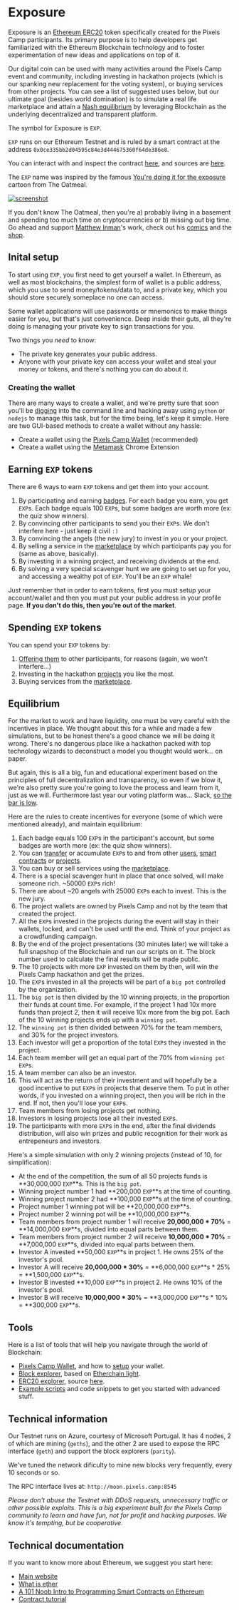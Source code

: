 # Exposure

Exposure is an [Ethereum ERC20][1] token specifically created for the Pixels Camp participants. Its primary purpose is to help developers get familiarized with the Ethereum Blockchain technology and to foster experimentation of new ideas and applications on top of it.

Our digital coin can be used with many activities around the Pixels Camp event and community, including investing in  hackathon projects (which is our spanking new replacement for the voting system), or buying services from other projects. You can see a list of suggested uses below, but our ultimate goal (besides world domination) is to simulate a real life marketplace and attain a [Nash equilibrium][20] by leveraging Blockchain as the underlying decentralized and transparent platform.

The symbol for Exposure is `EXP`.

`EXP` runs on our Ethereum Testnet and is ruled by a smart contract at the address `0x0ce335bb2d04595c84e3d444675360f64de386e8`.

You can interact with and inspect the contract [here][8], and sources are [here][9].

The `EXP` name was inspired by the famous [You're doing it for the exposure][2] cartoon from The Oatmeal.

[![screenshot](imgs/exposure.png)][13]

If you don't know The Oatmeal, then you're a) probably living in a basement and spending too much time on cryptocurrencies or b) missing out big time. Go ahead and support [Matthew Inman][16]'s work, check out his [comics][15] and the [shop][14].

## Inital setup

To start using `EXP`, you first need to get yourself a wallet. In Ethereum, as well as most blockchains, the simplest form of wallet is a public address, which you use to send money/tokens/data to, and a private key, which you should store securely someplace no one can access.

Some wallet applications will use passwords or mnemonics to make things easier for you, but that's just convenience. Deep inside their guts, all they're doing is managing your private key to sign transactions for you.

Two things you _need_ to know:

 * The private key generates your public address.
 * Anyone with your private key can access your wallet and steal your money or tokens, and there's nothing you can do about it.

### Creating the wallet

There are many ways to create a wallet, and we're pretty sure that soon you'll be [digging][44] into the command line and hacking away using `python` or `nodejs` to manage this task, but for the time being, let's keep it simple. Here are two GUI-based methods to create a wallet without any hassle:

 * Create a wallet using the [Pixels Camp Wallet][10] (recommended)
 * Create a wallet using the [Metamask][11] Chrome Extension

## Earning `EXP` tokens

There are 6 ways to earn `EXP` tokens and get them into your account.

 1. By participating and earning [badges][17]. For each badge you earn, you get `EXP`s. Each badge equals 100 `EXP`s, but some badges are worth more (ex: the quiz show winners).
 1. By convincing other participants to send you their `EXP`s. We don't interfere here - just keep it civil `:)`
 1. By convincing the angels (the new jury) to invest in you or your project.
 1. By selling a service in the [marketplace][21] by which participants pay you for (same as above, basically).
 1. By investing in a winning project, and receiving dividends at the end.
 1. By solving a very special scavenger hunt we are going to set up for you, and accessing a wealthy pot of `EXP`. You'll be an `EXP` whale!

Just remember that in order to earn tokens, first you must setup your account/wallet and then you must put your public address in your profile page. **If you don't do this, then you're out of the market**.

## Spending `EXP` tokens

You can spend your `EXP` tokens by:

 1. [Offering them][18] to other participants, for reasons (again, we won't interfere...)
 1. Investing in the hackathon [projects][19] you like the most.
 1. Buying services from the [marketplace][21].

## Equilibrium

For the market to work and have liquidity, one must be very careful with the incentives in place. We thought about this for a while and made a few simulations, but to be honest there's a good chance we will be doing it wrong. There's no dangerous place like a hackathon packed with top technology wizards to deconstruct a model you thought would work... on paper.

But again, this is all a big, fun and educational experiment based on the principles of full decentralization and transparency, so even if we blow it, we're also pretty sure you're going to love the process and learn from it, just as we will. Furthermore last year our voting platform was... Slack, [so the bar is low][33].

Here are the rules to create incentives for everyone (some of which were mentioned already), and maintain equilibrium:

 1. Each badge equals 100 `EXP`s in the participant's account, but some badges are worth more (ex: the quiz show winners).
 1. You can [transfer][18] or accumulate `EXP`s to and from other [users][30], [smart contracts][31] or [projects][32].
 1. You can buy or sell services using the [marketplace][21].
 1. There is a special scavenger hunt in place that once solved, will make someone rich. ~50000 `EXP`s rich!
 1. There are about ~20 angels with 25000 `EXP`s each to invest. This is the new jury.
 1. The project wallets are owned by Pixels Camp and not by the team that created the project.
 1. All the `EXP`s invested in the projects during the event will stay in their wallets, locked, and can't be used until the end. Think of your project as a crowdfunding campaign.
 1. By the end of the project presentations (30 minutes later) we will take a full snapshop of the Blockchain and run our scripts on it. The block number used to calculate the final results will be made public.
 1. The 10 projects with more `EXP` invested on them by then, will win the Pixels Camp hackathon and get the prizes.
 1. The `EXP`s invested in all the projects will be part of a `big pot` controlled by the organization.
 1. The `big pot` is then divided by the 10 winning projects, in the proportion their funds at count time. For example, if the project 1 had 10x more funds than project 2, then it will receive 10x more from the big pot. Each of the 10 winning projects ends up with a `winning pot`.
 1. The `winning pot` is then divided between 70% for the team members, and 30% for the project investors.
 1. Each investor will get a proportion of the total `EXP`s they invested in the project.
 1. Each team member will get an equal part of the 70% from `winning pot` `EXP`s.
 1. A team member can also be an investor.
 1. This will act as the return of their investment and will hopefully be a good incentive to put `EXP`s in projects that deserve them. To put in other words, if you invested on a winning project, then you will be rich in the end. If not, then you'll lose your `EXP`s.
 1. Team members from losing projects get nothing.
 1. Investors in losing projects lose all their invested `EXP`s.
 1. The participants with more `EXP`s in the end, after the final dividends distribution, will also win prizes and public recognition for their work as entrepeneurs and investors.

Here's a simple simulation with only 2 winning projects (instead of 10, for simplification):

 * At the end of the competition, the sum of all 50 projects funds is **30,000,000 `EXP`**s. This is the `big pot`.
 * Winning project number 1 had **200,000 `EXP`**s at the time of counting.
 * Winning project number 2 had **100,000 `EXP`**s at the time of counting.
 * Project number 1 winning pot will be **20,000,000 `EXP`**s.
 * Project number 2 winning pot will be **10,000,000 `EXP`**s.
 * Team members from project number 1 will receive **20,000,000 * 70%** = **14,000,000 `EXP`**s, divided into equal parts between them.
 * Team members from project number 2 will receive **10,000,000 * 70%** = **7,000,000 `EXP`**s, divided into equal parts between them.
 * Investor A invested **50,000 `EXP`**s in project 1. He owns 25% of the investor's pool.
 * Investor A will receive **20,000,000 * 30%** = **6,000,000 `EXP`**s * 25% = **1,500,000 `EXP`**s.
 * Investor B invested **10,000 `EXP`**s in project 2. He owns 10% of the investor's pool.
 * Investor B will receive **10,000,000 * 30%** = **3,000,000 `EXP`**s * 10% = **300,000 `EXP`**s.

## Tools

Here is a list of tools that will help you navigate through the world of Blockchain:

 * [Pixels Camp Wallet][22], and how to [setup][10] your wallet.
 * [Block explorer][40], based on [Etherchain light][41].
 * [ERC20 explorer][42], source [here][43].
 * [Example scripts][34] and code snippets to get you started with advanced stuff.

## Technical information

Our Testnet runs on Azure, courtesy of Microsoft Portugal. It has 4 nodes, 2 of which are mining (`geths`), and the other 2 are used to expose the RPC interface (`geth`) and support the block explorers (`parity`).

We've tuned the network dificulty to mine new blocks very frequently, every 10 seconds or so.

The RPC interface lives at: `http://moon.pixels.camp:8545`

*Please don't abuse the Testnet with DDoS requests, unnecessary traffic or other possible exploits. This is a big experiment built for the Pixels Camp community to learn and have fun, not for profit and hacking purposes. We know it's tempting, but be cooperative.*

## Technical documentation

If you want to know more about Ethereum, we suggest you start here:

 - [Main website][101]
 - [What is ether][102]
 - [A 101 Noob Intro to Programming Smart Contracts on Ethereum][103]
 - [Contract tutorial][104]

[1]: https://theethereum.wiki/w/index.php/ERC20_Token_Standard
[2]: http://theoatmeal.com/comics/exposure
[3]: https://ens.domains/
[4]: https://pixels.camp/campfire/
[5]: https://github.com/ethereum/web3.js
[6]: https://metamask.io/
[7]: https://github.com/ethereum/mist
[8]: https://wallet.pixels.camp/#contracts
[9]: https://github.com/PixelsCamp/moon/tree/master/contracts
[10]: MEW.md
[11]: METAMASK.md
[13]: http://theoatmeal.com/comics/exposure
[14]: https://shop.theoatmeal.com/
[15]: https://theoatmeal.com/
[16]: https://en.wikipedia.org/wiki/The_Oatmeal
[17]: https://pixels.camp/badges/
[18]: https://github.com/PixelsCamp/moon/blob/master/MEW.md#sending-exp-tokens-to-someone-else
[19]: https://pixels.camp/projects/
[20]: https://en.wikipedia.org/wiki/Nash_equilibrium
[21]: MARKET.md
[22]: https://wallet.pixels.camp
[30]: https://pixels.camp/celso
[31]: https://github.com/PixelsCamp/moon/tree/master/contracts
[32]: https://pixels.camp/projects/1
[33]: https://youtu.be/yDHg3st_IEk?t=187
[34]: https://github.com/PixelsCamp/moon/tree/master/examples
[40]: http://moon.pixels.camp:8547/
[41]: https://github.com/gobitfly/etherchain-light
[42]: http://moon.pixels.camp:8548/
[43]: https://github.com/gobitfly/erc20-explorer
[44]: https://github.com/PixelsCamp/moon/tree/master/examples
[101]: https://ethereum.org/
[102]: https://ethereum.org/ether
[103]: http://consensys.github.io/developers/articles/101-noob-intro/
[104]: https://github.com/ethereum/go-ethereum/wiki/Contract-Tutorial
